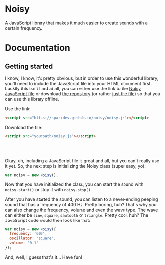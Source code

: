 # Noisy
A JavaScript library that makes it much easier to create sounds with a certain frequency.

# Documentation
## Getting started
I know, I know, it's pretty obvious, but in order to use this wonderful library, you'll need to include the JavaScript file into your HTML document first. Luckily this isn't hard at all, you can either use the link to the [Noisy JavaScript file](https://sparxdev.github.io/noisy/noisy.js) or download [the repository](https://github.com/SparxDev/noisy) (or rather [just the file](https://sparxdev.github.io/noisy/noisy.js)) so that you can use this library offline.

Use the link:
```html
<script src="https://sparxdev.github.io/noisy/noisy.js"></script>
```

Download the file:
```html
<script src="yourpath/noisy.js"></script>
```

<br/><br/>

Okay, uh, including a JavaScript file is great and all, but you can't really use it yet. So, the next step is initializing the Noisy class (super easy, yo): 
```js
var noisy = new Noisy();
```

Now that you have initialized the class, you can start the sound with ``noisy.start()`` or stop it with ``noisy.stop()``.

After you have started the sound, you can listen to a never-ending peeping sound that has a frequency of 400 Hz. Pretty boring, huh? That's why you can also change the frequency, volume and even the wave type. The wave can either be ``sine``, ``square``, ``sawtooth`` or ``triangle``. Pretty cool, huh? The JavaScript code would then look like that:
```js
var noisy = new Noisy({
  frequency: '600',
  oscillator: 'square',
  volume: '0.1'
});
```

And, well, I guess that's it... Have fun!
